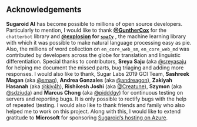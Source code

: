 
## Acknowledgements 

**Sugaroid AI** has become possible to millions of open 
source developers. Particularly to mention, I would like
to thank **[@GuntherCox](https://github.com/gunthercox)** 
for the `chatterbot` library and 
**[@explosion](https://explosion.ai) 
for [`spaCy`](https://github.com/explosion/spaCy)** , 
the machine learning library with which it was possible to 
make natural language processing easy as pie. 
Also, the millions of word collection on `en_core_web_sm`, 
`en_core_web_md` was contributed by developers across the globe
for translation and linguistic differentiation.
Special thanks to contributors, **Sreya Saju** 
(aka [@sreyasaju](https://github.com/sreyasaju) for helping me 
document the missed parts, bug triaging and adding more responses.
I would also like to thank, Sugar Labs 2019 GCI Team, 
**Sashreek Magan** (aka [@smag](https://github.com/smag)), 
**Andrea Gonzales** (aka [@andreagon](https://github.com/AndreaGon)), 
**Zakiyah Hasanah** (aka [@kiy4h](https://github.com/Kiy4h)), 
**Rishikesh Joshi** (aka [@Creatune](https://github.com/Creatune)), 
**Szymon** (aka [@sdziuda](https://github.com/sdziuda)) and 
**Marcus Chong** (aka [@pidddgy](https://github.com/pidddgy)) 
for continuous testing on servers and reporting bugs. 
It is only possible to rectify bugs with the help of repeated \testing. I would also like to thank friends and 
family who also helped me to work on this project. 
Along with this, I would like to extend gratitude to 
**Microsoft** for sponsoring [Sugaroid’s hosting on Azure](https://sugaroid.srevinsaju.me).

